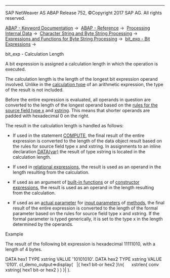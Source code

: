   

* * *

SAP NetWeaver AS ABAP Release 752, ©Copyright 2017 SAP AG. All rights reserved.

[ABAP - Keyword Documentation](https://help.sap.com/doc/abapdocu_752_index_htm/7.52/en-US/abenabap.htm) →  [ABAP - Reference](https://help.sap.com/doc/abapdocu_752_index_htm/7.52/en-US/abenabap_reference.htm) →  [Processing Internal Data](https://help.sap.com/doc/abapdocu_752_index_htm/7.52/en-US/abenabap_data_working.htm) →  [Character String and Byte String Processing](https://help.sap.com/doc/abapdocu_752_index_htm/7.52/en-US/abenabap_data_string.htm) →  [Expressions and Functions for Byte String Processing](https://help.sap.com/doc/abapdocu_752_index_htm/7.52/en-US/abenbyte_processing_expr_func.htm) →  [bit\_exp - Bit Expressions](https://help.sap.com/doc/abapdocu_752_index_htm/7.52/en-US/abapcompute_bit.htm) → 

bit\_exp - Calculation Length

A bit expression is assigned a calculation length in which the operation is executed.

The calculation length is the length of the longest bit expression operand involved. Unlike in the [calculation type](https://help.sap.com/doc/abapdocu_752_index_htm/7.52/en-US/abencalculation_type_glosry.htm "Glossary Entry") of an arithmetic expression, the type of the result is not included.

Before the entire expression is evaluated, all operands in question are converted to the length of the longest operand based on the [rules for the source field type x](https://help.sap.com/doc/abapdocu_752_index_htm/7.52/en-US/abenconversion_type_x.htm) and [xstring](https://help.sap.com/doc/abapdocu_752_index_htm/7.52/en-US/abenconversion_type_xstring.htm). This means that shorter operands are padded with hexadecimal 0 on the right.

The result in the calculation length is handled as follows:

-   If used in the statement [COMPUTE](https://help.sap.com/doc/abapdocu_752_index_htm/7.52/en-US/abenequals_bit_expr.htm), the final result of the entire expression is converted to the length of the data object result based on the rules for source field type x and xstring. In assignments to an inline declaration [DATA(var)](https://help.sap.com/doc/abapdocu_752_index_htm/7.52/en-US/abendata_inline.htm) the result of type xstring is located in the calculation length.

-   If used in [relational expressions](https://help.sap.com/doc/abapdocu_752_index_htm/7.52/en-US/abenrelational_expression_glosry.htm "Glossary Entry"), the result is used as an operand in the length resulting from the calculation.

-   If used as an argument of [built-in functions](https://help.sap.com/doc/abapdocu_752_index_htm/7.52/en-US/abenpredefined_function_glosry.htm "Glossary Entry") or of [constructor expressions](https://help.sap.com/doc/abapdocu_752_index_htm/7.52/en-US/abenconstructor_expression_glosry.htm "Glossary Entry"), the result is used as an operand in the length resulting from the calculation.

-   If used as an [actual parameter](https://help.sap.com/doc/abapdocu_752_index_htm/7.52/en-US/abentyping_arith_expr.htm) for [input parameters](https://help.sap.com/doc/abapdocu_752_index_htm/7.52/en-US/abeninput_parameter_glosry.htm "Glossary Entry") of [methods](https://help.sap.com/doc/abapdocu_752_index_htm/7.52/en-US/abenmethod_glosry.htm "Glossary Entry"), the final result of the entire expression is converted to the length of the formal parameter based on the rules for source field type x and xstring. If the formal parameter is typed generically, it is set to the type x in the length determined by the operands.

Example

The result of the following bit expression is hexadecimal 11111010, with a length of 4 bytes.

DATA hex1 TYPE xstring VALUE '10101010'.
DATA hex2 TYPE xstring VALUE '0101'.
cl\_demo\_output=>display(
  |{ hex1 bit-or hex2 }\\n{
     xstrlen( conv xstring( hex1 bit-or hex2 ) ) }| ).